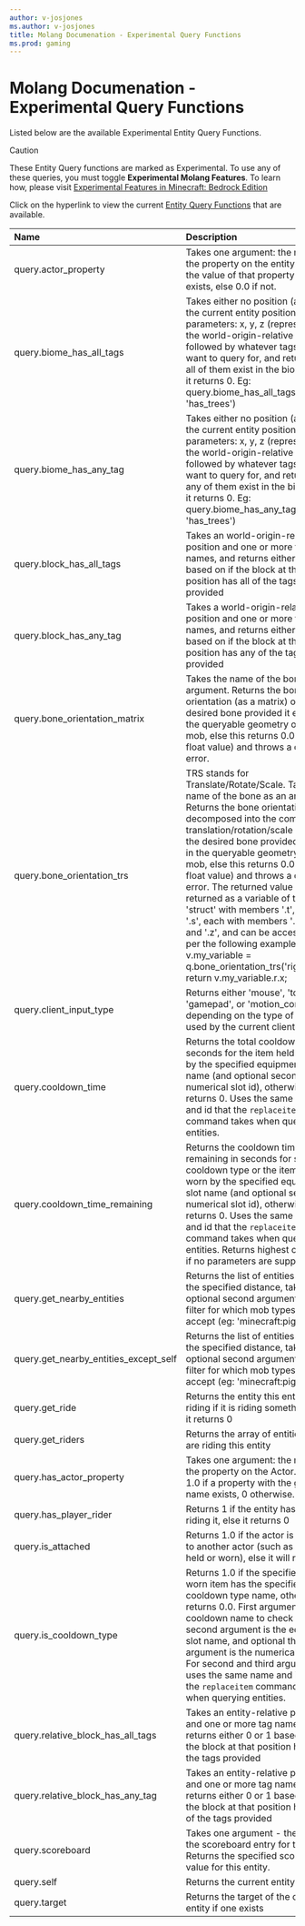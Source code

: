 ```yaml
---
author: v-josjones
ms.author: v-josjones
title: Molang Documenation - Experimental Query Functions
ms.prod: gaming
---
```


# Molang Documenation - Experimental Query Functions

Listed below are the available Experimental Entity Query Functions.

> [!CAUTION]
> These Entity Query functions are marked as Experimental. To use any of these queries, you must toggle **Experimental Molang Features**. To learn how, please visit [Experimental Features in Minecraft: Bedrock Edition](../../../../../Documents/ExperimentalFeaturesToggle.md)
>
> Click on the hyperlink to view the current [Entity Query Functions](QueryFunctions.md) that are available.

| Name| Description |
|:-----------|:-----------|
| query.actor_property| Takes one argument: the name of the property on the entity. Returns the value of that property if it exists, else 0.0 if not. |
| query.biome_has_all_tags| Takes either no position (assumes the current entity position) or three parameters: x, y, z (representing the world-origin-relative position), followed by whatever tags you want to query for, and returns 1 if all of them exist in the biome, else it returns 0.  Eg: query.biome_has_all_tags('is_cold', 'has_trees') |
| query.biome_has_any_tag| Takes either no position (assumes the current entity position) or three parameters: x, y, z (representing the world-origin-relative position), followed by whatever tags you want to query for, and returns 1 if any of them exist in the biome, else it returns 0.  Eg: query.biome_has_any_tag('is_cold', 'has_trees') |
| query.block_has_all_tags| Takes an world-origin-relative position and one or more tag names, and returns either 0 or 1 based on if the block at that position has all of the tags provided |
| query.block_has_any_tag| Takes a world-origin-relative position and one or more tag names, and returns either 0 or 1 based on if the block at that position has any of the tags provided |
| query.bone_orientation_matrix| Takes the name of the bone as an argument.  Returns the bone orientation (as a matrix) of the desired bone provided it exists in the queryable geometry of the mob, else this returns 0.0 (as a float value) and throws a content error. |
| query.bone_orientation_trs| TRS stands for Translate/Rotate/Scale.  Takes the name of the bone as an argument.  Returns the bone orientation matrix decomposed into the component translation/rotation/scale parts of the desired bone provided it exists in the queryable geometry of the mob, else this returns 0.0 (as a float value) and throws a content error.  The returned value is returned as a variable of type 'struct' with members '.t', '.r', and '.s', each with members '.x', '.y', and '.z', and can be accessed as per the following example: v.my_variable = q.bone_orientation_trs('rightarm'); return v.my_variable.r.x; |
| query.client_input_type| Returns either 'mouse', 'touch', 'gamepad', or 'motion_controller' depending on the type of input used by the current client. |
| query.cooldown_time| Returns the total cooldown time in seconds for the item held or worn by the specified equipment slot name (and optional second numerical slot id), otherwise returns 0. Uses the same name and id that the `replaceitem` command takes when querying entities. |
| query.cooldown_time_remaining| Returns the cooldown time remaining in seconds for specified cooldown type or the item held or worn by the specified equipment slot name (and optional second numerical slot id), otherwise returns 0. Uses the same name and id that the `replaceitem` command takes when querying entities. Returns highest cooldown if no parameters are supplied. |
| query.get_nearby_entities| Returns the list of entities within the specified distance, taking an optional second argument as a filter for which mob types to accept (eg: 'minecraft:pig'). |
| query.get_nearby_entities_except_self| Returns the list of entities within the specified distance, taking an optional second argument as a filter for which mob types to accept (eg: 'minecraft:pig'). |
| query.get_ride| Returns the entity this entity is riding if it is riding something, else it returns 0 |
| query.get_riders| Returns the array of entities that are riding this entity |
| query.has_actor_property| Takes one argument: the name of the property on the Actor. Returns 1.0 if a property with the given name exists, 0 otherwise.  |
| query.has_player_rider| Returns 1 if the entity has a player riding it, else it returns 0 |
| query.is_attached| Returns 1.0 if the actor is attached to another actor (such as being held or worn), else it will return 0.0 |
| query.is_cooldown_type| Returns 1.0 if the specified held or worn item has the specified cooldown type name, otherwise returns 0.0. First argument is the cooldown name to check for, second argument is the equipment slot name, and optional third argument is the numerical slot id. For second and third arguments, uses the same name and id that the ``replaceitem`` command takes when querying entities. |
| query.relative_block_has_all_tags| Takes an entity-relative position and one or more tag names, and returns either 0 or 1 based on if the block at that position has all of the tags provided |
| query.relative_block_has_any_tag| Takes an entity-relative position and one or more tag names, and returns either 0 or 1 based on if the block at that position has any of the tags provided |
| query.scoreboard| Takes one argument - the name of the scoreboard entry for this entity.  Returns the specified scoreboard value for this entity. |
| query.self| Returns the current entity |
| query.target| Returns the target of the current entity if one exists |
